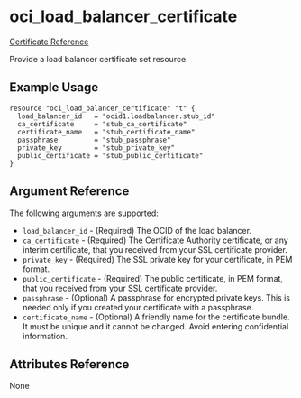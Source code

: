 # oci\_load\_balancer\_certificate

[Certificate Reference][11129d57]

  [11129d57]: https://docs.us-phoenix-1.oraclecloud.com/api/#/en/loadbalancer/20170115/Certificate/ "CertificateReference"

Provide a load balancer certificate set resource.

## Example Usage

```
resource "oci_load_balancer_certificate" "t" {
  load_balancer_id   = "ocid1.loadbalancer.stub_id"
  ca_certificate     = "stub_ca_certificate"
  certificate_name   = "stub_certificate_name"
  passphrase         = "stub_passphrase"
  private_key        = "stub_private_key"
  public_certificate = "stub_public_certificate"
}
```

## Argument Reference

The following arguments are supported:

* `load_balancer_id` - (Required) The OCID of the load balancer.
* `ca_certificate` - (Required) The Certificate Authority certificate, or any interim certificate, that you received from your SSL certificate provider.
* `private_key` - (Required) The SSL private key for your certificate, in PEM format.
* `public_certificate` - (Required) The public certificate, in PEM format, that you received from your SSL certificate provider.
* `passphrase` - (Optional) A passphrase for encrypted private keys. This is needed only if you created your certificate with a passphrase.
* `certificate_name` - (Optional) A friendly name for the certificate bundle. It must be unique and it cannot be changed. Avoid entering confidential information.


## Attributes Reference
None
